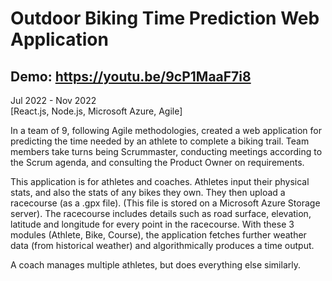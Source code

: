 # Outdoor Biking Time Prediction Web Application
## Demo: https://youtu.be/9cP1MaaF7i8
Jul 2022 - Nov 2022   
[React.js, Node.js, Microsoft Azure, Agile]

In a team of 9, following Agile methodologies, created a web application for predicting the time needed by an athlete to complete a biking trail. Team members take turns being Scrummaster, conducting meetings according to the Scrum agenda, and consulting the Product Owner on requirements.

This application is for athletes and coaches. Athletes input their physical stats, and also the stats of any bikes they own. They then upload a racecourse (as a .gpx file). (This file is stored on a Microsoft Azure Storage server). The racecourse includes details such as road surface, elevation, latitude and longitude for every point in the racecourse. With these 3 modules (Athlete, Bike, Course), the application fetches further weather data (from historical weather) and algorithmically produces a time output.

A coach manages multiple athletes, but does everything else similarly.